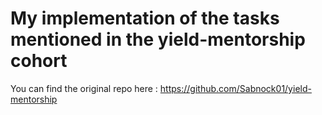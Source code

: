 # My implementation of the tasks mentioned in the yield-mentorship cohort
You can find the original repo here : https://github.com/Sabnock01/yield-mentorship